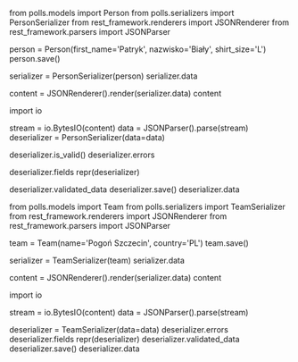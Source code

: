 from polls.models import Person
from polls.serializers import PersonSerializer
from rest_framework.renderers import JSONRenderer
from rest_framework.parsers import JSONParser

person = Person(first_name='Patryk', nazwisko='Biały', shirt_size='L')
person.save()

serializer = PersonSerializer(person)
serializer.data

content = JSONRenderer().render(serializer.data)
content

import io

stream = io.BytesIO(content)
data = JSONParser().parse(stream)
deserializer = PersonSerializer(data=data)

deserializer.is_valid()
deserializer.errors

deserializer.fields
repr(deserializer)

deserializer.validated_data
deserializer.save()
deserializer.data


from polls.models import Team
from polls.serializers import TeamSerializer
from rest_framework.renderers import JSONRenderer
from rest_framework.parsers import JSONParser

team = Team(name='Pogoń Szczecin', country='PL')
team.save()

serializer = TeamSerializer(team)
serializer.data

content = JSONRenderer().render(serializer.data)
content

import io

stream = io.BytesIO(content)
data = JSONParser().parse(stream)

deserializer = TeamSerializer(data=data)
deserializer.errors
deserializer.fields
repr(deserializer)
deserializer.validated_data
deserializer.save()
deserializer.data
